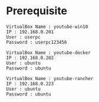 # Prerequisite

```
VirtualBox Name : youtube-win10
IP : 192.168.0.201
User : userpc
Password : userpc123456
```

```
VirtualBox Name : youtube-docker
IP : 192.168.0.202
User : ubuntu
Password : ubuntu
```

```
VirtualBox Name : youtube-rancher
IP : 192.168.0.223
User : ubuntu
Password : ubuntu
```





